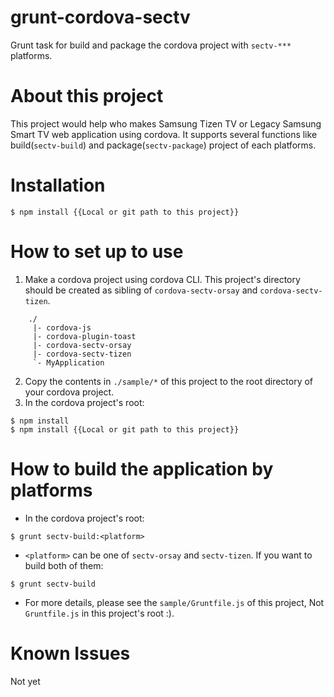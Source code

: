 # grunt-cordova-sectv
Grunt task for build and package the cordova project with `sectv-***` platforms.

# About this project
This project would help who makes Samsung Tizen TV or Legacy Samsung Smart TV web application using cordova.
It supports several functions like build(`sectv-build`) and package(`sectv-package`) project of each platforms.

# Installation
```shell
$ npm install {{Local or git path to this project}}
```

# How to set up to use
1. Make a cordova project using cordova CLI. This project's directory should be created as sibling of `cordova-sectv-orsay` and `cordova-sectv-tizen`.
```
    ./
     |- cordova-js
     |- cordova-plugin-toast
     |- cordova-sectv-orsay
     |- cordova-sectv-tizen
     `- MyApplication
```
2. Copy the contents in `./sample/*` of this project to the root directory of your cordova project.
3. In the cordova project's root:
```
$ npm install
$ npm install {{Local or git path to this project}}
```

# How to build the application by platforms
* In the cordova project's root:
```
$ grunt sectv-build:<platform>
```
* `<platform>` can be one of `sectv-orsay` and `sectv-tizen`. If you want to build both of them:
```
$ grunt sectv-build
```
* For more details, please see the `sample/Gruntfile.js` of this project, Not `Gruntfile.js` in this project's root :).

# Known Issues
Not yet